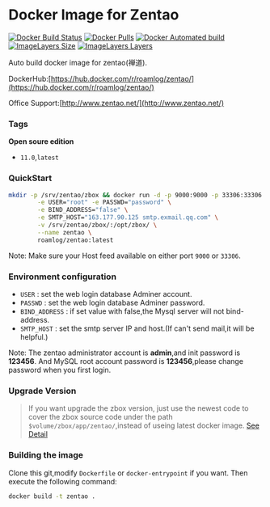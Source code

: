 # Docker Image for Zentao
[![Docker Build Status](https://img.shields.io/docker/build/roamlog/zentao.svg)](https://hub.docker.com/r/roamlog/zentao/)
[![Docker Pulls](https://img.shields.io/docker/pulls/idoop/zentao.svg)](https://hub.docker.com/r/roamlog/zentao/)
[![Docker Automated build](https://img.shields.io/docker/automated/idoop/zentao.svg)](https://hub.docker.com/r/roamlog/zentao/)
[![ImageLayers Size](https://img.shields.io/imagelayers/image-size/roamlog/zentao/latest.svg)](https://hub.docker.com/r/roamlog/zentao/)
[![ImageLayers Layers](https://img.shields.io/imagelayers/layers/roamlog/zentao/latest.svg)](https://hub.docker.com/r/roamlog/zentao/)

Auto build docker image for zentao(禅道).

DockerHub:[https://hub.docker.com/r/roamlog/zentao/](https://hub.docker.com/r/roamlog/zentao/)

Office Support:[http://www.zentao.net/](http://www.zentao.net/)
### Tags

**Open soure edition**

- `11.0`,`latest`

### QuickStart

``` bash
mkdir -p /srv/zentao/zbox && docker run -d -p 9000:9000 -p 33306:33306 \
        -e USER="root" -e PASSWD="password" \
        -e BIND_ADDRESS="false" \
        -e SMTP_HOST="163.177.90.125 smtp.exmail.qq.com" \
        -v /srv/zentao/zbox/:/opt/zbox/ \
        --name zentao \
        roamlog/zentao:latest
```

Note: Make sure your Host feed available on either port `9000` or `33306`.

### Environment configuration

* `USER` : set the web login database Adminer account.
* `PASSWD` : set the web login database Adminer password. 
* `BIND_ADDRESS` : if set value with false,the Mysql server will not bind-address.
* `SMTP_HOST` : set the smtp server IP and host.(If can't send mail,it will be helpful.)

Note: The zentao administrator account is **admin**,and init password is **123456**.
      And MySQL root account password is **123456**,please change password when you first login.

### Upgrade Version

> If you want upgrade the zbox version, just use the newest code to cover the zbox source code under the path `$volume/zbox/app/zentao/`,instead of useing latest docker image.
> [See Detail](https://www.zentao.net/book/zentaopmshelp/67.html)

### Building the image

Clone this git,modify `Dockerfile` or `docker-entrypoint` if you want.
Then execute the following command:

```bash
docker build -t zentao .
```
